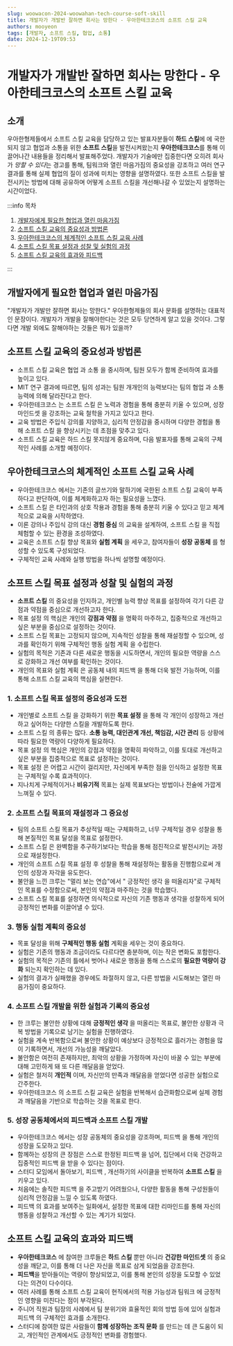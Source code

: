 ```yaml
---
slug: woowacon-2024-woowahan-tech-course-soft-skill
title: 개발자가 개발반 잘하면 회사는 망한다 - 우아한테크코스의 소프트 스킬 교육
authors: mooyeon
tags: [개발자, 소프트 스킬, 협업, 소통]
date: 2024-12-19T09:53
---
```


# 개발자가 개발반 잘하면 회사는 망한다 - 우아한테크코스의 소프트 스킬 교육

## 소개

우아한형제들에서 소프트 스킬 교육을 담당하고 있는 발표자분들이 **하드 스킬**에 에 국한되지 않고 협업과 소통을 위한 **소프트 스킬**을 발전시켜왔는지 **우아한테크코스**를 통해 이끌어나간 내용들을 정리해서 발표해주었다. 개발자가 기술에만 집중한다면 오히려 회사가 *망할 수 있다*는 경고를 통해, 팀워크와 열린 마음가짐의 중요성을 강조하고 여러 연구 결과를 통해 실제 협업의 질이 성과에 미치는 영향을 설명하였다. 또한 소프트 스킬을 발전시키는 방법에 대해 공유하며 어떻게 소프트 스킬을 개선해나갈 수 있었는지 설명하는 시간이었다.

:::info 목차

1. [개발자에게 필요한 협업과 열린 마음가짐](#개발자에게-필요한-협업과-열린-마음가짐)
2. [소프트 스킬 교육의 중요성과 방법론](#소프트-스킬-교육의-중요성과-방법론)
3. [우아한테크코스의 체계적인 소프트 스킬 교육 사례](#우아한테크코스의-체계적인-소프트-스킬-교육-사례)
4. [소프트 스킬 목표 설정과 성찰 및 실험의 과정](#소프트-스킬-목표-설정과-성찰-및-실험의-과정)
5. [소프트 스킬 교육의 효과와 피드백](#소프트-스킬-교육의-효과와-피드백)

:::

<!--truncate-->

## 개발자에게 필요한 협업과 열린 마음가짐

"개발자가 개발만 잘하면 회사는 망한다." 우아한형제들의 회사 문화를 설명하는 대표적인 문장이다. 개발자가 개발을 잘해야한다는 것은 모두 당연하게 알고 있을 것이다. 그렇다면 개발 외에도 잘해야하는 것들은 뭐가 있을까?

## 소프트 스킬 교육의 중요성과 방법론

- 소프트 스킬 교육은 협업 과 소통 을 중시하며, 팀원 모두가 함께 준비하여 효과를 높이고 있다.
- MIT 연구 결과에 따르면, 팀의 성과는 팀원 개개인의 능력보다는 팀의 협업 과 소통 능력에 의해 달라진다고 한다.
- 우아한테크코스 는 소프트 스킬 은 노력과 경험을 통해 충분히 키울 수 있으며, 성장 마인드셋 을 강조하는 교육 철학을 가지고 있다고 한다.
- 교육 방법은 주입식 강의를 지양하고, 심리적 안정감을 중시하며 다양한 경험을 통해 소프트 스킬 을 향상시키는 데 초점을 맞추고 있다.
- 소프트 스킬 교육은 하드 스킬 못지않게 중요하며, 다음 발표자를 통해 교육의 구체적인 사례를 소개할 예정이다.

## 우아한테크코스의 체계적인 소프트 스킬 교육 사례

- 우아한테크코스 에서는 기존의 글쓰기와 말하기에 국한된 소프트 스킬 교육이 부족하다고 판단하여, 이를 체계화하고자 하는 필요성을 느꼈다.
- 소프트 스킬 은 타인과의 상호 작용과 경험을 통해 충분히 키울 수 있다고 믿고 체계적으로 교육을 시작하였다.
- 이론 강의나 주입식 강의 대신 **경험 중심** 의 교육을 설계하여, 소프트 스킬 을 직접 체험할 수 있는 환경을 조성하였다.
- 교육은 소프트 스킬 향상 목표와 **실험 계획** 을 세우고, 참여자들이 **성장 공동체** 를 형성할 수 있도록 구성되었다.
- 구체적인 교육 사례와 실행 방법을 하나씩 설명할 예정이다.

## 소프트 스킬 목표 설정과 성찰 및 실험의 과정

- **소프트 스킬** 의 중요성을 인지하고, 개인별 능력 향상 목표를 설정하여 각기 다른 강점과 약점을 중심으로 개선하고자 한다.
- 목표 설정 의 핵심은 개인의 **강점과 약점** 을 명확히 마주하고, 집중적으로 개선하고 싶은 부분을 중심으로 설정하는 것이다.
- 소프트 스킬 목표는 고정되지 않으며, 지속적인 성찰을 통해 재설정할 수 있으며, 성과를 확인하기 위해 구체적인 행동 실험 계획 을 수립한다.
- 실험의 목적은 기존과 다른 새로운 행동을 시도하면서, 개인의 필요한 역량을 스스로 강화하고 개선 여부를 확인하는 것이다.
- 개인의 목표와 실험 계획 은 공동체 내의 피드백 을 통해 더욱 발전 가능하며, 이를 통해 소프트 스킬 교육의 핵심을 실현한다.

### 1. 소프트 스킬 목표 설정의 중요성과 도전

- 개인별로 소프트 스킬 을 강화하기 위한 **목표 설정** 을 통해 각 개인이 성장하고 개선하고 싶어하는 다양한 스킬을 개발하도록 한다.
- 소프트 스킬 의 종류는 많다. **소통 능력, 대인관계 개선, 책임감, 시간 관리** 등 상황에 따라 필요한 역량이 다양하게 필요하다.
- 목표 설정 의 핵심은 개인의 강점과 약점을 명확히 파악하고, 이를 토대로 개선하고 싶은 부분을 집중적으로 목표로 설정하는 것이다.
- 목표 설정 은 어렵고 시간이 걸리지만, 자신에게 부족한 점을 인식하고 설정한 목표는 구체적일 수록 효과적이다.
- 지나치게 구체적이거나 **비유기적** 목표는 실제 목표보다는 방법이나 전술에 가깝게 느껴질 수 있다.

### 2. 소프트 스킬 목표의 재설정과 그 중요성

- 팀의 소프트 스킬 목표가 추상적일 때는 구체화하고, 너무 구체적일 경우 성찰을 통해 본질적인 목표 달성을 목표로 설정한다.
- 소프트 스킬 은 완벽함을 추구하기보다는 학습을 통해 점진적으로 발전시키는 과정으로 재설정한다.
- 개인의 소프트 스킬 목표 설정 후 성찰을 통해 재설정하는 활동을 진행함으로써 개인의 성장과 자각을 유도한다.
- 불안을 느낀 크루는 "멀리 보는 연습"에서 " 긍정적인 생각 을 떠올리자"로 구체적인 목표를 수정함으로써, 본인의 약점과 마주하는 것을 학습했다.
- 소프트 스킬 목표를 설정하면 의식적으로 자신의 기존 행동과 생각을 성찰하게 되어 긍정적인 변화를 이끌어낼 수 있다.

### 3. 행동 실험 계획의 중요성

- 목표 달성을 위해 **구체적인 행동 실험** 계획을 세우는 것이 중요하다.
- 실험은 기존의 행동과 조금이라도 다르다면 충분하며, 이는 작은 변화도 포함한다.
- 실험의 목적은 기존의 틀에서 벗어나 새로운 행동을 통해 스스로의 **필요한 역량이 강화** 되는지 확인하는 데 있다.
- 실험의 결과가 실패했을 경우에도 좌절하지 않고, 다른 방법을 시도해보는 열린 마음가짐이 중요하다.

### 4. 소프트 스킬 개발을 위한 실험과 기록의 중요성

- 한 크루는 불안한 상황에 대해 **긍정적인 생각** 을 떠올리는 목표로, 불안한 상황과 극복 방법을 기록으로 남기는 실험을 진행하였다.
- 실험을 계속 반복함으로써 불안한 상황이 예상보다 긍정적으로 흘러가는 경험을 많이 기록하면서, 개선의 가능성을 깨달았다.
- 불안함은 여전히 존재하지만, 최악의 상황을 가정하며 자신이 바꿀 수 있는 부분에 대해 고민하게 돼 또 다른 깨달음을 얻었다.
- 실험은 철저히 **개인적** 이며, 자신만의 만족과 깨달음을 얻었다면 성공한 실험으로 간주한다.
- 우아한테크코스 의 소프트 스킬 교육은 실험을 반복해서 습관화함으로써 실제 경험과 깨달음을 기반으로 학습하는 것을 목표로 한다.

### 5. 성장 공동체에서의 피드백과 소프트 스킬 개발

- 우아한테크코스 에서는 성장 공동체의 중요성을 강조하며, 피드백 을 통해 개인의 성장을 도모하고 있다.
- 함께하는 성장의 큰 장점은 스스로 한정된 피드백 을 넘어, 집단에서 더욱 건강하고 집중적인 피드백 을 받을 수 있다는 점이다.
- 스터디 모임에서 돌아보기, 피드백 , 개선하기의 사이클을 반복하여 **소프트 스킬** 을 키우고 있다.
- 처음에는 솔직한 피드백 을 주고받기 어려웠으나, 다양한 활동을 통해 구성원들이 심리적 안정감을 느낄 수 있도록 하였다.
- 피드백 의 효과를 보여주는 일화에서, 설정한 목표에 대한 리마인드를 통해 자신의 행동을 성찰하고 개선할 수 있는 계기가 되었다.

## 소프트 스킬 교육의 효과와 피드백

- **우아한테크코스** 에 참여한 크루들은 **하드 스킬** 뿐만 아니라 **건강한 마인드셋** 의 중요성을 깨닫고, 이를 통해 더 나은 자신을 목표로 삼게 되었음을 강조한다.
- **피드백**을 받아들이는 역량이 향상되었고, 이를 통해 본인의 성장을 도모할 수 있었다는 의견이 다수이다.
- 여러 사례를 통해 소프트 스킬 교육이 현직에서의 적용 가능성과 팀워크 에 긍정적인 영향을 미친다는 점이 부각된다.
- 주니어 직원과 팀장의 사례에서 팀 분위기와 효율적인 회의 방법 등에 있어 실험과 피드백 의 구체적인 효과를 소개한다.
- 스터디에 참여한 많은 사람들이 **함께 성장하는 조직 문화** 를 만드는 데 큰 도움이 되고, 개인적인 관계에서도 긍정적인 변화를 경험했다.
